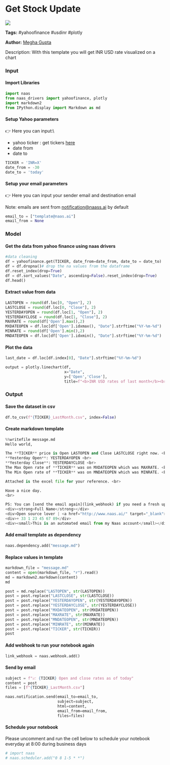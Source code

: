 # Get Stock Update

[![](https://naasai-public.s3.eu-west-3.amazonaws.com/open\_in\_naas.svg)](https://app.naas.ai/user-redirect/naas/downloader?url=https://raw.githubusercontent.com/jupyter-naas/awesome-notebooks/master/YahooFinance/YahooFinance\_Get\_Stock\_Update.ipynb)

**Tags:** #yahoofinance #usdinr #plotly

**Author:** [Megha Gupta](https://github.com/megha2907)

Description: With this template you will get INR USD rate visualized on a chart

### Input

#### Import Libraries

```python
import naas 
from naas_drivers import yahoofinance, plotly
import markdown2
from IPython.display import Markdown as md
```

#### Setup Yahoo parameters

👉 Here you can input:\


* yahoo ticker : get tickers [here](https://finance.yahoo.com/trending-tickers?.tsrc=fin-srch)
* date from
* date to

```python
TICKER = 'INR=X'
date_from = -30
date_to = 'today'
```

#### Setup your email parameters

👉 Here you can input your sender email and destination email

Note: emails are sent from notification@naass.ai by default

```python
email_to = ["template@naas.ai"]
email_from = None
```

### Model

#### Get the data from yahoo finance using naas drivers

```python
#data cleaning
df = yahoofinance.get(TICKER, date_from=date_from, date_to = date_to)
df = df.dropna()# drop the na values from the dataframe
df.reset_index(drop=True)
df = df.sort_values("Date", ascending=False).reset_index(drop=True)
df.head()
```

#### Extract value from data

```python
LASTOPEN = round(df.loc[0, "Open"], 2)
LASTCLOSE = round(df.loc[0, "Close"], 2)
YESTERDAYOPEN = round(df.loc[1, "Open"], 2)
YESTERDAYCLOSE = round(df.loc[1, "Close"], 2)
MAXRATE = round(df['Open'].max(),2)
MXDATEOPEN = df.loc[df['Open'].idxmax(), "Date"].strftime("%Y-%m-%d")
MINRATE = round(df['Open'].min(),2)
MNDATEOPEN = df.loc[df['Open'].idxmin(), "Date"].strftime("%Y-%m-%d")
```

#### Plot the data

```python
last_date = df.loc[df.index[0], "Date"].strftime("%Y-%m-%d")

output = plotly.linechart(df,
                          x="Date",
                          y=['Open','Close'],
                          title=f"<b>INR USD rates of last month</b><br><span style='font-size: 13px;'>Last value as of {last_date}: Open={LASTOPEN}, Close={LASTCLOSE}</span>")
```

### Output

#### Save the dataset in csv

```python
df.to_csv(f"{TICKER}_LastMonth.csv", index=False)
```

#### Create markdown template

```python
%%writefile message.md
Hello world,

The **TICKER** price is Open LASTOPEN and Close LASTCLOSE right now. <br>
**Yesterday Open**: YESTERDAYOPEN <br>
**Yesterday Close**: YESTERDAYCLOSE <br>    
The Max Open rate of **TICKER** was on MXDATEOPEN which was MAXRATE. <br>
The Min Open rate of **TICKER** was on MNDATEOPEN which was MINRATE. <br>

Attached is the excel file for your reference. <br>

Have a nice day.
<br>

PS: You can [send the email again](link_webhook) if you need a fresh update.<br>
<div><strong>Full Name</strong></div>
<div>Open source lover | <a href="http://www.naas.ai/" target="_blank">Naas</a></div>
<div>+ 33 1 23 45 67 89</div>
<div><small>This is an automated email from my Naas account</small></div>
```

#### Add email template as dependency

```python
naas.dependency.add("message.md")
```

#### Replace values in template

```python
markdown_file = "message.md"
content = open(markdown_file, "r").read()
md = markdown2.markdown(content)
md
```

```python
post = md.replace("LASTOPEN", str(LASTOPEN))
post = post.replace("LASTCLOSE", str(LASTCLOSE))
post = post.replace("YESTERDAYOPEN", str(YESTERDAYOPEN))
post = post.replace("YESTERDAYCLOSE", str(YESTERDAYCLOSE))
post = post.replace("MXDATEOPEN", str(MXDATEOPEN))
post = post.replace("MAXRATE", str(MAXRATE))
post = post.replace("MNDATEOPEN", str(MNDATEOPEN))
post = post.replace("MINRATE", str(MINRATE))
post = post.replace("TICKER", str(TICKER))
post
```

#### Add webhook to run your notebook again

```python
link_webhook = naas.webhook.add()
```

#### Send by email

```python
subject = f"📈 {TICKER} Open and close rates as of today"
content = post
files = [f"{TICKER}_LastMonth.csv"]

naas.notification.send(email_to=email_to,
                       subject=subject,
                       html=content,
                       email_from=email_from,
                       files=files)
```

#### Schedule your notebook

Please uncomment and run the cell below to schedule your notebook everyday at 8:00 during business days

```python
# import naas
# naas.scheduler.add("0 8 1-5 * *")
```
